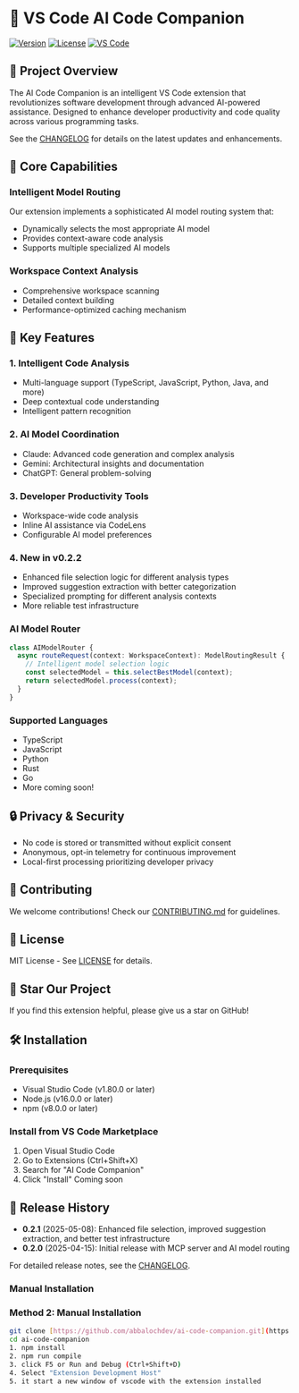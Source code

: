 # 🚀 VS Code AI Code Companion

[![Version](https://img.shields.io/badge/version-0.2.1-blue.svg)](https://github.com/abbalochdev/ai-code-companion)
[![License](https://img.shields.io/badge/license-MIT-green.svg)](LICENSE)
[![VS Code](https://img.shields.io/badge/VS%20Code-1.87.0+-blueviolet.svg)](https://code.visualstudio.com/updates/)

## 🌟 Project Overview

The AI Code Companion is an intelligent VS Code extension that revolutionizes software development through advanced AI-powered assistance. Designed to enhance developer productivity and code quality across various programming tasks.

See the [CHANGELOG](CHANGELOG.md) for details on the latest updates and enhancements.

## 🤖 Core Capabilities

### Intelligent Model Routing
Our extension implements a sophisticated AI model routing system that:
- Dynamically selects the most appropriate AI model
- Provides context-aware code analysis
- Supports multiple specialized AI models

### Workspace Context Analysis
- Comprehensive workspace scanning
- Detailed context building
- Performance-optimized caching mechanism

## 🚀 Key Features

### 1. Intelligent Code Analysis
- Multi-language support (TypeScript, JavaScript, Python, Java, and more)
- Deep contextual code understanding
- Intelligent pattern recognition

### 2. AI Model Coordination
- Claude: Advanced code generation and complex analysis
- Gemini: Architectural insights and documentation
- ChatGPT: General problem-solving

### 3. Developer Productivity Tools
- Workspace-wide code analysis
- Inline AI assistance via CodeLens
- Configurable AI model preferences

### 4. New in v0.2.2
- Enhanced file selection logic for different analysis types
- Improved suggestion extraction with better categorization
- Specialized prompting for different analysis contexts
- More reliable test infrastructure


### AI Model Router
```typescript
class AIModelRouter {
  async routeRequest(context: WorkspaceContext): ModelRoutingResult {
    // Intelligent model selection logic
    const selectedModel = this.selectBestModel(context);
    return selectedModel.process(context);
  }
}
```

### Supported Languages
- TypeScript
- JavaScript
- Python
- Rust
- Go
- More coming soon!

## 🔒 Privacy & Security

- No code is stored or transmitted without explicit consent
- Anonymous, opt-in telemetry for continuous improvement
- Local-first processing prioritizing developer privacy

## 🤝 Contributing

We welcome contributions! Check our [CONTRIBUTING.md](CONTRIBUTING.md) for guidelines.

## 📄 License

MIT License - See [LICENSE](LICENSE) for details.

## 🌟 Star Our Project

If you find this extension helpful, please give us a star on GitHub!



## 🛠 Installation

### Prerequisites
- Visual Studio Code (v1.80.0 or later)
- Node.js (v16.0.0 or later)
- npm (v8.0.0 or later)

### Install from VS Code Marketplace
1. Open Visual Studio Code
2. Go to Extensions (Ctrl+Shift+X)
3. Search for "AI Code Companion"
4. Click "Install"
Coming soon

## 📝 Release History

- **0.2.1** (2025-05-08): Enhanced file selection, improved suggestion extraction, and better test infrastructure
- **0.2.0** (2025-04-15): Initial release with MCP server and AI model routing

For detailed release notes, see the [CHANGELOG](CHANGELOG.md).

### Manual Installation
### Method 2: Manual Installation
```bash
git clone [https://github.com/abbalochdev/ai-code-companion.git](https://github.com/abbalochdev/ai-code-companion.git)
cd ai-code-companion
1. npm install
2. npm run compile
3. click F5 or Run and Debug (Ctrl+Shift+D)
4. Select "Extension Development Host"
5. it start a new window of vscode with the extension installed
